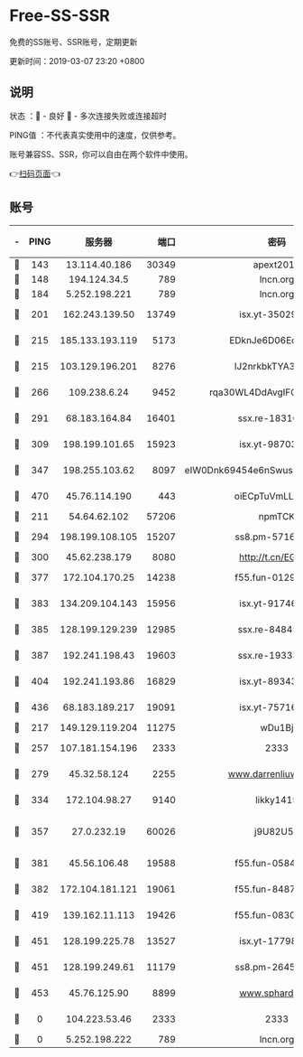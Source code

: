 # Free-SS-SSR

免费的SS账号、SSR账号，定期更新

更新时间：2019-03-07 23:20 +0800

## 说明

状态     ：🙂 - 良好 🙁 - 多次连接失败或连接超时

PING值   ：不代表真实使用中的速度，仅供参考。

账号兼容SS、SSR，你可以自由在两个软件中使用。

👉[扫码页面](https://liesauer.github.io/Free-SS-SSR/)👈

## 账号

|-|PING|服务器|端口|密码|加密方式|区域|
|:----:|:----:|:-----:|-----:|:----:|:----:|:----:|
|🙂|143|13.114.40.186|30349|apext2019|chacha20|JP|
|🙂|148|194.124.34.5|789|lncn.org|rc4|JP|
|🙂|184|5.252.198.221|789|lncn.org|rc4|JP|
|🙂|201|162.243.139.50|13749|isx.yt-35029494|aes-256-cfb|US|
|🙂|215|185.133.193.119|5173|EDknJe6D06EoWDaw|aes-256-cfb|US|
|🙂|215|103.129.196.201|8276|lJ2nrkbkTYA30wv0|aes-256-cfb|US|
|🙂|266|109.238.6.24|9452|rqa30WL4DdAvgIFG6Fs3znzTa|aes-256-cfb|FR|
|🙂|291|68.183.164.84|16401|ssx.re-18316811|aes-256-cfb|US|
|🙂|309|198.199.101.65|15923|isx.yt-98703063|aes-256-cfb|US|
|🙂|347|198.255.103.62|8097|eIW0Dnk69454e6nSwuspv9DmS201tQ0D|aes-256-cfb|US|
|🙂|470|45.76.114.190|443|oiECpTuVmLLxk4Ts|aes-256-cfb|AU|
|🙂|211|54.64.62.102|57206|npmTCK|rc4-md5|JP|
|🙂|294|198.199.108.105|15207|ss8.pm-57164721|aes-256-cfb|US|
|🙂|300|45.62.238.179|8080|http://t.cn/EGJIyrl|rc4-md5|CA|
|🙂|377|172.104.170.25|14238|f55.fun-01292218|aes-256-cfb|SG|
|🙂|383|134.209.104.143|15956|isx.yt-91746156|aes-256-cfb|SG|
|🙂|385|128.199.129.239|12985|ssx.re-84845857|aes-256-cfb|SG|
|🙂|387|192.241.198.43|19603|ssx.re-19333093|aes-256-cfb|US|
|🙂|404|192.241.193.86|16829|isx.yt-89343714|aes-256-cfb|US|
|🙂|436|68.183.189.217|19091|isx.yt-75716228|aes-256-cfb|SG|
|🙁|217|149.129.119.204|11275|wDu1Bj|rc4-md5|HK|
|🙁|257|107.181.154.196|2333|2333|aes-256-cfb|US|
|🙁|279|45.32.58.124|2255|www.darrenliuwei.com|aes-256-cfb|JP|
|🙁|334|172.104.98.27|9140|likky1415|aes-256-cfb|JP|
|🙁|357|27.0.232.19|60026|j9U82U53|xchacha20-ietf-poly1305|HK|
|🙁|381|45.56.106.48|19588|f55.fun-05844532|aes-256-cfb|US|
|🙁|382|172.104.181.121|19061|f55.fun-84870600|aes-256-cfb|SG|
|🙁|419|139.162.11.113|19426|f55.fun-08309291|aes-256-cfb|SG|
|🙁|451|128.199.225.78|13527|isx.yt-17798772|aes-256-cfb|SG|
|🙁|451|128.199.249.61|11179|ss8.pm-26454231|aes-256-cfb|SG|
|🙁|453|45.76.125.90|8899|www.sphard.com|aes-256-cfb|AU|
|🙁|0|104.223.53.46|2333|2333|aes-256-cfb|US|
|🙁|0|5.252.198.222|789|lncn.org|rc4|JP|
